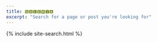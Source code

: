 ```yaml
---
title: 🅶🅰🅻🅴🆁🅸🅰
excerpt: "Search for a page or post you're looking for"
---
```


{% include site-search.html %}
